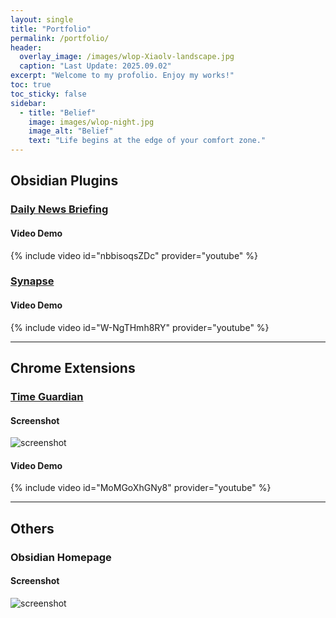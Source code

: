 ```yaml
---
layout: single
title: "Portfolio"
permalink: /portfolio/
header:
  overlay_image: /images/wlop-Xiaolv-landscape.jpg
  caption: "Last Update: 2025.09.02"
excerpt: "Welcome to my profolio. Enjoy my works!"
toc: true
toc_sticky: false
sidebar:
  - title: "Belief"
    image: images/wlop-night.jpg
    image_alt: "Belief"
    text: "Life begins at the edge of your comfort zone."
---
```


## Obsidian Plugins

### [Daily News Briefing](https://github.com/ChenziqiAdam/Daily-News-Briefing)

#### Video Demo
{% include video id="nbbisoqsZDc" provider="youtube" %}


### [Synapse](https://github.com/ChenziqiAdam/Synapse)

#### Video Demo
{% include video id="W-NgTHmh8RY" provider="youtube" %}

---

## Chrome Extensions

### [Time Guardian](https://chromewebstore.google.com/detail/time-guardian/nooddbcedmaojbhgebdcjdnkjbojjjeb)

#### Screenshot
![screenshot](/images/time-guardian.png)

#### Video Demo
{% include video id="MoMGoXhGNy8" provider="youtube" %}

---

## Others

### Obsidian Homepage

#### Screenshot
![screenshot](/images/obsidian-homepage-dark.png)